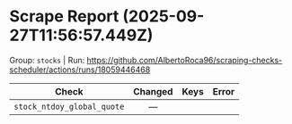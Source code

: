 # Scrape Report (2025-09-27T11:56:57.449Z)

Group: `stocks`  |  Run: https://github.com/AlbertoRoca96/scraping-checks-scheduler/actions/runs/18059446468

| Check | Changed | Keys | Error |
|---|:---:|:--|:--|
| `stock_ntdoy_global_quote` | — |  |  |
